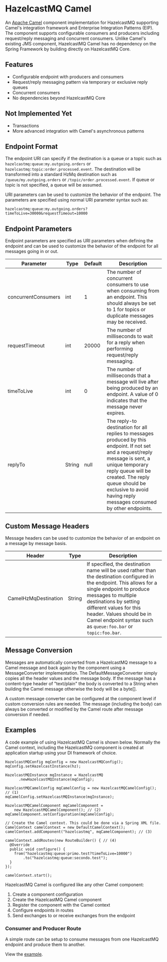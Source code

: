 # HazelcastMQ Camel

An [Apache Camel](http://camel.apache.org/) component implementation for 
HazelcastMQ supporting Camel's integration framework and Enterprise Integration 
Patterns (EIP). The component supports configurable consumers and producers 
including request/reply messaging and concurrent consumers. Unlike Camel's 
existing JMS component, HazelcastMQ Camel has no dependency on the Spring 
Framework by building directly on HazelcastMQ Core.

## Features

* Configurable endpoint with producers and consumers
* Request/reply messaging pattern via temporary or exclusive reply queues
* Concurrent consumers
* No dependencies beyond HazelcastMQ Core

## Not Implemented Yet

* Transactions
* More advanced integration with Camel's asynchronous patterns

## Endpoint Format

The endpoint URI can specify if the destination is a queue or a topic such 
as `hazelcastmq:queue:my.outgoing.orders` or 
`hazelcastmq:topic:order.processed.event`. The destination will be transformed 
into a standard HzMq destination such as `/queue/my.outgoing.orders` or 
`/topic/order.processed.event`. If queue or topic is not specified, a queue 
will be assumed.

URI parameters can be used to customize the behavior of the endpoint. The 
parameters are specified using normal URI parameter syntax such as:

```
hazelcastmq:queue:my.outgoing.orders?timeToLive=30000&requestTimeout=10000
```

## Endpoint Parameters

Endpoint parameters are specified as URI parameters when defining the endpoint
and can be used to customize the behavior of the endpoint for all messages 
going in or out.

Parameter | Type | Default | Description
--------- | ---- | ------- | -----------
concurrentConsumers | int | 1 | The number of concurrent consumers to use when consuming from an endpoint. This should always be set to 1 for topics or duplicate messages may be received.
requestTimeout | int | 20000 | The number of milliseconds to wait for a reply when performing request/reply messaging.
timeToLive | int | 0 | The number of milliseconds that a message will live after being produced by an endpoint. A value of 0 indicates that the message never expires.
replyTo | String | null | The reply-to destination for all replies to messages produced by this endpoint. If not set and a request/reply message is sent, a unique temporary reply queue will be created. The reply queue should be exclusive to avoid having reply messages consumed by other endpoints.

## Custom Message Headers

Message headers can be used to customize the behavior of an endpoint on a 
message by message basis.

Header | Type | Description
------ | -----| -----------
CamelHzMqDestination | String | If specified, the destination name will be used rather than the destination configured in the endpoint. This allows for a single endpoint to produce messages to multiple destinations by setting different values for this header. Values should be in Camel endpoint syntax such as `queue:foo.bar` or `topic:foo.bar`.

## Message Conversion

Messages are automatically converted from a HazelcastMQ message to a Camel 
message and back again by the component using a MessageConverter 
implementation. The DefaultMessageConverter simply copies all
the header values and the message body. If the message has a content-type 
header of "text/plain" the body is converted to a String when building the 
Camel message otherwise the body will be a byte[].

A custom message converter can be configured at the component level if custom
conversion rules are needed. The message (including the body) can always be 
converted or modified by the Camel route after message conversion if needed.

## Examples

A code example of using HazelcastMQ Camel is shown below. Normally
the Camel context, including the HazelcastMQ component is created at 
application startup using your DI framework of choice.

    HazelcastMQConfig mqConfig = new HazelcastMQConfig();
    mqConfig.setHazelcastInstance(hz);

    HazelcastMQInstance mqInstance = HazelcastMQ
          .newHazelcastMQInstance(mqConfig); 
    
    HazelcastMQCamelConfig mqCamelConfig = new HazelcastMQCamelConfig(); // (1)
    mqCamelConfig.setHazelcastMQInstance(mqInstance);

    HazelcastMQCamelComponent mqCamelComponent =
        new HazelcastMQCamelComponent(); // (2)
    mqCamelComponent.setConfiguration(mqCamelConfig);

    // Create the Camel context. This could be done via a Spring XML file.
    CamelContext camelContext = new DefaultCamelContext();
    camelContext.addComponent("hazelcastmq", mqCamelComponent); // (3)

    camelContext.addRoutes(new RouteBuilder() { // (4)
      @Override
      public void configure() {
        from("hazelcastmq:queue:primo.test?timeToLive=10000")
            .to("hazelcastmq:queue:secondo.test");
      }
    });

    camelContext.start();

HazelcastMQ Camel is configured like any other Camel component:

1. Create a component configuration
2. Create the HazelcastMQ Camel component
3. Register the component with the Camel context
4. Configure endpoints in routes
5. Send exchanges to or receive exchanges from the endpoint

### Consumer and Producer Route
A simple route can be setup to consume messages from one HazelcastMQ endpoint 
and produce them to another.

View the [example](../hazelcastmq-examples/src/main/java/org/mpilone/hazelcastmq/example/camel/CamelToCamelOneWay.java).